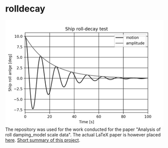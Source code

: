 # rolldecay
![](roll-decay-logo.png)
The repository was used for the work conducted for the paper "Analysis of roll damping_model scale data".
The actual LaTeX paper is however placed [here](https://github.com/martinlarsalbert/A-semi-empirical-method-for-predicting-roll-damping-based-on-machine-learning).
[Short summary of this project](notebooks/rolldecay/summary.ipynb).


